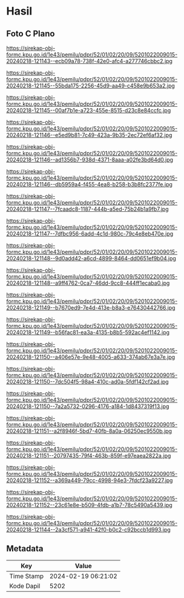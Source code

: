 # Hasil

## Foto C Plano

https://sirekap-obj-formc.kpu.go.id/1e43/pemilu/pdpr/52/01/02/20/09/5201022009015-20240218-121143--ecb09a78-738f-42e0-afc4-a277746cbbc2.jpg

https://sirekap-obj-formc.kpu.go.id/1e43/pemilu/pdpr/52/01/02/20/09/5201022009015-20240218-121145--55bda175-2256-45d9-aa49-c458e9b653a2.jpg

https://sirekap-obj-formc.kpu.go.id/1e43/pemilu/pdpr/52/01/02/20/09/5201022009015-20240218-121145--00af7b1e-a723-455e-8515-d23c8e84ccfc.jpg

https://sirekap-obj-formc.kpu.go.id/1e43/pemilu/pdpr/52/01/02/20/09/5201022009015-20240218-121146--e5ed9b81-7c49-423a-9b35-2ec72ef6af32.jpg

https://sirekap-obj-formc.kpu.go.id/1e43/pemilu/pdpr/52/01/02/20/09/5201022009015-20240218-121146--ad1356b7-938d-4371-8aaa-a02fe3bd64d0.jpg

https://sirekap-obj-formc.kpu.go.id/1e43/pemilu/pdpr/52/01/02/20/09/5201022009015-20240218-121146--db5959a4-f455-4ea8-b258-b3b8fc2377fe.jpg

https://sirekap-obj-formc.kpu.go.id/1e43/pemilu/pdpr/52/01/02/20/09/5201022009015-20240218-121147--7fcaadc8-1187-444b-a5ed-75b24b1a9fb7.jpg

https://sirekap-obj-formc.kpu.go.id/1e43/pemilu/pdpr/52/01/02/20/09/5201022009015-20240218-121147--7dfbc956-6add-4c1d-980c-79c4e8eb470e.jpg

https://sirekap-obj-formc.kpu.go.id/1e43/pemilu/pdpr/52/01/02/20/09/5201022009015-20240218-121148--9d0add42-a6cd-4899-8464-dd0651ef9b04.jpg

https://sirekap-obj-formc.kpu.go.id/1e43/pemilu/pdpr/52/01/02/20/09/5201022009015-20240218-121148--a9ff4762-0ca7-46dd-9cc8-444ff1ecaba0.jpg

https://sirekap-obj-formc.kpu.go.id/1e43/pemilu/pdpr/52/01/02/20/09/5201022009015-20240218-121149--b7670ed9-7e4d-413e-b8a3-e76430442766.jpg

https://sirekap-obj-formc.kpu.go.id/1e43/pemilu/pdpr/52/01/02/20/09/5201022009015-20240218-121149--b56fac81-ea3a-4135-b8b5-592ac4ef1142.jpg

https://sirekap-obj-formc.kpu.go.id/1e43/pemilu/pdpr/52/01/02/20/09/5201022009015-20240218-121150--a406e57e-9e48-4005-a633-374ab67e3a7e.jpg

https://sirekap-obj-formc.kpu.go.id/1e43/pemilu/pdpr/52/01/02/20/09/5201022009015-20240218-121150--7dc504f5-98a4-410c-ad0a-5fdf142cf2ad.jpg

https://sirekap-obj-formc.kpu.go.id/1e43/pemilu/pdpr/52/01/02/20/09/5201022009015-20240218-121150--7a2a5732-0296-4176-a184-1d8437319f13.jpg

https://sirekap-obj-formc.kpu.go.id/1e43/pemilu/pdpr/52/01/02/20/09/5201022009015-20240218-121151--a2f8946f-5bd7-40fb-8a0a-06250ec9550b.jpg

https://sirekap-obj-formc.kpu.go.id/1e43/pemilu/pdpr/52/01/02/20/09/5201022009015-20240218-121151--20797435-79f4-463b-859f-e97eaea2822a.jpg

https://sirekap-obj-formc.kpu.go.id/1e43/pemilu/pdpr/52/01/02/20/09/5201022009015-20240218-121152--a369a449-79cc-4998-94e3-7fdcf23a9227.jpg

https://sirekap-obj-formc.kpu.go.id/1e43/pemilu/pdpr/52/01/02/20/09/5201022009015-20240218-121152--23c61e8e-b509-4fdb-a1b7-78c5490a5439.jpg

https://sirekap-obj-formc.kpu.go.id/1e43/pemilu/pdpr/52/01/02/20/09/5201022009015-20240218-121144--2a3cf571-a941-42f0-b0c2-c92bccb1d993.jpg


## Metadata

| Key        | Value               |
| ---------- | ------------------- |
| Time Stamp | 2024-02-19 06:21:02 |
| Kode Dapil | 5202                |



